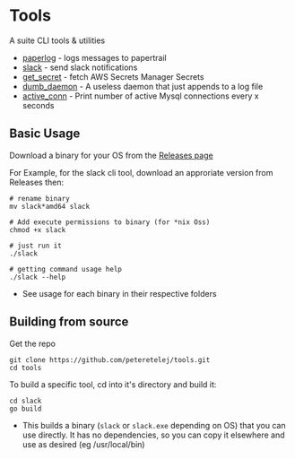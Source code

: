 # Tools

A suite CLI tools & utilities

- [paperlog](./paperlog) - logs messages to papertrail
- [slack](./slack) - send slack notifications
- [get_secret](./get_secret) - fetch AWS Secrets Manager Secrets
- [dumb_daemon](./dumb_daemon) - A useless daemon that just appends to a log file
- [active_conn](./active_conn) - Print number of active Mysql connections every x seconds

## Basic Usage

Download a binary for your OS from the [Releases page](https://github.com/peteretelej/tools/releases)

For Example, for the slack cli tool, download an approriate version from Releases then:

```
# rename binary
mv slack*amd64 slack

# Add execute permissions to binary (for *nix Oss)
chmod +x slack

# just run it
./slack

# getting command usage help
./slack --help
```

- See usage for each binary in their respective folders

## Building from source

Get the repo

```
git clone https://github.com/peteretelej/tools.git
cd tools
```

To build a specific tool, cd into it's directory and build it:

```
cd slack
go build
```

- This builds a binary (`slack` or `slack.exe` depending on OS) that you can use directly. It has no dependencies, so you can copy it elsewhere and use as desired (eg /usr/local/bin)

